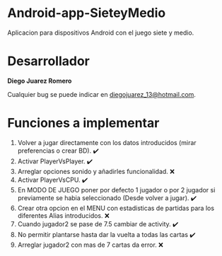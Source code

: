 Android-app-SieteyMedio
===
Aplicacion para dispositivos Android con el juego siete y medio.

# Desarrollador
**Diego Juarez Romero**

Cualquier bug se puede indicar en diegojuarez_13@hotmail.com.

# Funciones a implementar

1. Volver a jugar directamente con los datos introducidos (mirar preferencias o crear BD). :heavy_check_mark:
2. Activar PlayerVsPlayer. :heavy_check_mark:
3. Arreglar opciones sonido y añadirles funcionalidad. :x:
4. Activar PlayerVsCPU. :heavy_check_mark:
5. En MODO DE JUEGO poner por defecto 1 jugador o por 2 jugador si previamente se habia seleccionado (Desde volver a jugar). :heavy_check_mark:
6. Crear otra opcion en el MENU con estadisticas de partidas para los diferentes Alias introducidos. :x:
7. Cuando jugador2 se pase de 7.5 cambiar de activity. :heavy_check_mark:
8. No permitir plantarse hasta dar la vuelta a todas las cartas :heavy_check_mark:
9. Arreglar jugador2 con mas de 7 cartas da error. :x:
